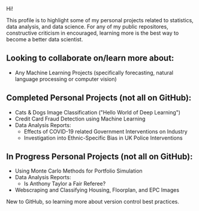 Hi! 

This profile is to highlight some of my personal projects related to statistics, data analysis, and data science.
For any of my public repositores, constructive criticism in encouraged, learning more is the best way to become a better data scientist.

## Looking to collaborate on/learn more about:
- Any Machine Learning Projects (specifically forecasting, natural language processing or computer vision)

## Completed Personal Projects (not all on GitHub):
- Cats & Dogs Image Classification ("Hello World of Deep Learning")
- Credit Card Fraud Detection using Machine Learning
- Data Analysis Reports:
  	- Effects of COVID-19 related Government Interventions on Industry
	- Investigation into Ethnic-Specific Bias in UK Police Interventions
## In Progress Personal Projects (not all on GitHub):
- Using Monte Carlo Methods for Portfolio Simulation
- Data Analysis Reports:
	- Is Anthony Taylor a Fair Referee?
- Webscraping and Classifying Housing, Floorplan, and EPC Images


New to GitHub, so learning more about version control best practices.

<!--
**olliew5/olliew5** is a ✨ _special_ ✨ repository because its `README.md` (this file) appears on your GitHub profile.

Here are some ideas to get you started:

- 🔭 I’m currently working on ...
- 🌱 I’m currently learning ...
- 👯 I’m looking to collaborate on ...
- 🤔 I’m looking for help with ...
- 💬 Ask me about ...
- 📫 How to reach me: ...
- 😄 Pronouns: ...
- ⚡ Fun fact: ...
-->
